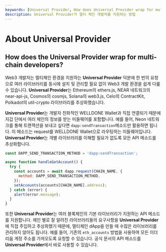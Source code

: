 ```yaml
---
keywords: [Universal Provider, How does Universal Provider wrap for multi-chain developers?]
description: Universal Provider가 멀티 체인 개발자를 지원하는 방법
---
```


# About Universal Provider

## How does the Universal Provider wrap for multi-chain developers?

Web3 개발자는 멀티체인 환경을 지원하는 **Universal Provider** 덕분에 한 번의 요청으로 여러 라이브러리를 동시에 설치 및 관리할 필요 없이 Web3 개발 환경을 쉽게 다룰 수 있습니다. **Universal Provider**는 Ethereum의 ethers.js, NEAR 네트워크의 near-api-js, Cosmos의 cosmjs, Solana의 web3.js, Celo의 ContractKit, Polkadot의 util-crypto 라이브러리를 추상화했습니다.

**Universal Provider**는 개발자 친화적인 WELLDONE Wallet과 직접 연결되기 때문에 지갑 단에서 여러 체인의 정보를 받는 미들웨어를 포함합니다. 예를 들어, Neon 네트워크를 통해 트랜잭션을 보내고 싶다면 `dapp:sendTransaction`메소드만 활용하면 됩니다. 이 메소드는 request를 WELLDONE Wallet으로 라우팅하는 미들웨어입니다. **Universal Provider**는 개별 라이브러리를 이해할 필요가 없도록 모든 API 메소드를 추상화합니다.

```javascript
const DAPP_SEND_TRANSACTION_METHOD = 'dapp:sendTransaction';

async function handleGetAccount() {
  try {
    const accounts = await dapp.request(CHAIN_NAME, {
      method: DAPP_SEND_TRANSACTION_METHOD,
    });
    setAccounts(accounts[CHAIN_NAME].address);
  } catch (error) {
    alert(error.message);
  }
}
```

또한 **Universal Provider**는 여러 블록체인의 기본 라이브러리가 지원하는 API 메소드를 지원합니다. 체인 별로 잘 알려진 라이브러리들의 요구사항을 **Universal Provider**에 직접 주입하고 추상화했기 때문에, 멀티체인 dApp을 만들 때 수많은 라이브러리를 관리하지 않아도 됩니다. 예를 들어, 기존의 `eth_accounts` 방법을 사용하여 모든 이더리움 계정 주소를 가져오도록 요청할 수 있습니다. 공식 문서의 API 메소드를 **Universal Provider**에서 바로 사용할 수 있습니다.
